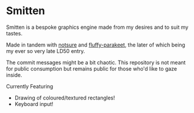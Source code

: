 # Smitten
Smitten is a bespoke graphics engine made from my desires and to suit my tastes.

Made in tandem with [notsure][notsure] and [fluffy-parakeet][fluffy-parakeet], the later of which being my ever so very late LD50 entry.

[notsure]: https://github.com/gennyble/notsure
[fluffy-parakeet]: https://github.com/gennyble/fluffy-parakeet

The commit messages might be a bit chaotic. This repository is not meant for public consumption but remains public for those who'd like to gaze inside.

Currently Featuring
- Drawing of coloured/textured rectangles!
- Keyboard input!